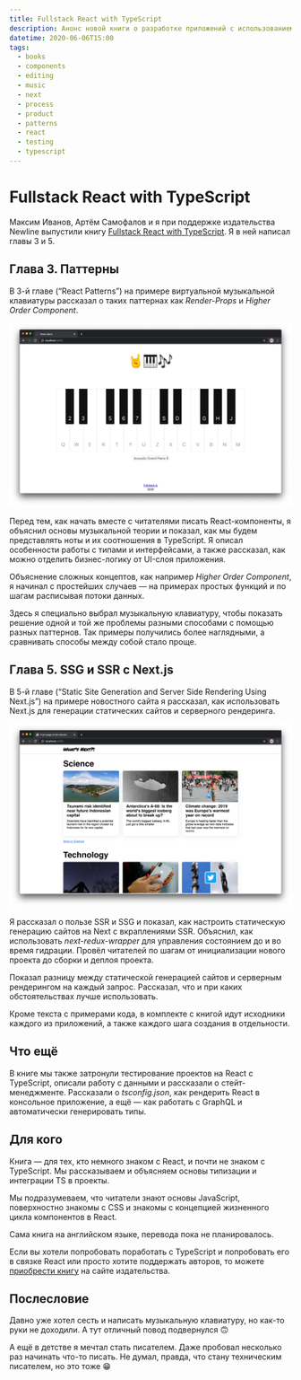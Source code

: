 ```yaml
---
title: Fullstack React with TypeScript
description: Анонс новой книги о разработке приложений с использованием React и TypeScript.
datetime: 2020-06-06T15:00
tags:
  - books
  - components
  - editing
  - music
  - next
  - process
  - product
  - patterns
  - react
  - testing
  - typescript
---
```


# Fullstack React with TypeScript

Максим Иванов, Артём Самофалов и я при поддержке издательства Newline выпустили книгу [Fullstack React with TypeScript](https://www.newline.co/fullstack-react-with-typescript). Я в ней написал главы 3 и 5.

## Глава 3. Паттерны

В 3-й главе (“React Patterns”) на примере виртуальной музыкальной клавиатуры рассказал о таких паттернах как _Render-Props_ и _Higher Order Component_.

![Скриншот приложения с виртуальной музыкальной клавиатурой](./app-react-piano.webp)

Перед тем, как начать вместе с читателями писать React-компоненты, я объяснил основы музыкальной теории и показал, как мы будем представлять ноты и их соотношения в TypeScript. Я описал особенности работы с типами и интерфейсами, а также рассказал, как можно отделить бизнес-логику от UI-слоя приложения.

Объяснение сложных концептов, как например _Higher Order Component_, я начинал с простейших случаев — на примерах простых функций и по шагам расписывая потоки данных.

Здесь я специально выбрал музыкальную клавиатуру, чтобы показать решение одной и той же проблемы разными способами с помощью разных паттернов. Так примеры получились более наглядными, а сравнивать способы между собой стало проще.

## Глава 5. SSG и SSR с Next.js

В 5-й главе (“Static Site Generation and Server Side Rendering Using Next.js”) на примере новостного сайта я рассказал, как использовать Next.js для генерации статических сайтов и серверного рендеринга.

![Скриншот «новостного сайта» из 5-й главы](./app-news-site.webp)

Я рассказал о пользе SSR и SSG и показал, как настроить статическую генерацию сайтов на Next с вкраплениями SSR. Объяснил, как использовать _next-redux-wrapper_ для управления состоянием до и во время гидрации. Провёл читателей по шагам от инициализации нового проекта до сборки и деплоя проекта.

Показал разницу между статической генерацией сайтов и серверным рендерингом на каждый запрос. Рассказал, что и при каких обстоятельствах лучше использовать.

Кроме текста с примерами кода, в комплекте с книгой идут исходники каждого из приложений, а также каждого шага создания в отдельности.

## Что ещё

В книге мы также затронули тестирование проектов на React с TypeScript, описали работу с данными и рассказали о стейт-менеджменте. Рассказали о _tsconfig.json_, как рендерить React в консольное приложение, а ещё — как работать с GraphQL и автоматически генерировать типы.

## Для кого

Книга — для тех, кто немного знаком с React, и почти не знаком с TypeScript. Мы рассказываем и объясняем основы типизации и интеграции TS в проекты.

Мы подразумеваем, что читатели знают основы JavaScript, поверхностно знакомы с CSS и знакомы с концепцией жизненного цикла компонентов в React.

Сама книга на английском языке, перевода пока не планировалось.

Если вы хотели попробовать поработать с TypeScript и попробовать его в связке React или просто хотите поддержать авторов, то можете [приобрести книгу](https://www.newline.co/fullstack-react-with-typescript) на сайте издательства.

## Послесловие

Давно уже хотел сесть и написать музыкальную клавиатуру, но как-то руки не доходили. А тут отличный повод подвернулся 🙃

А ещё в детстве я мечтал стать писателем. Даже пробовал несколько раз начинать что-то писать. Не думал, правда, что стану техническим писателем, но это тоже 😁

